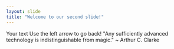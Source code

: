 ```yaml
---
layout: slide
title: "Welcome to our second slide!"
---
```

Your text
Use the left arrow to go back!
"Any sufficiently advanced technology is indistinguishable from magic." ~ Arthur C. Clarke
